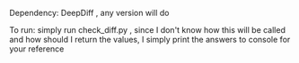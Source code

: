 
Dependency: DeepDiff , any version will do

To run: simply run check_diff.py , since I don't know how this will be called and how should I return the values, I simply print the answers to console for your reference

